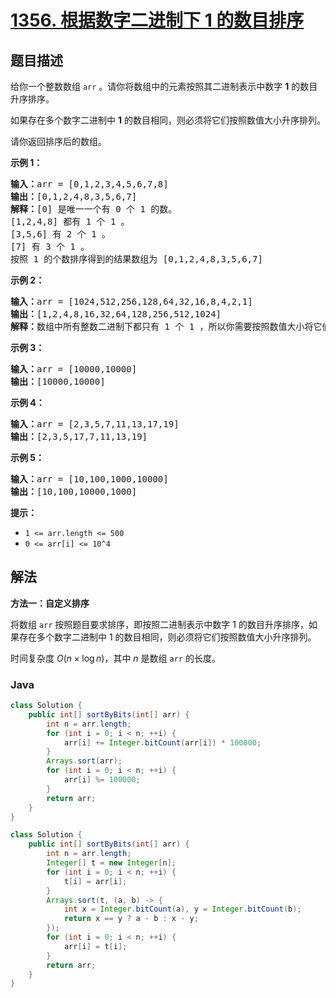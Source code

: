# [1356. 根据数字二进制下 1 的数目排序](https://leetcode.cn/problems/sort-integers-by-the-number-of-1-bits)

## 题目描述

<p>给你一个整数数组&nbsp;<code>arr</code>&nbsp;。请你将数组中的元素按照其二进制表示中数字 <strong>1</strong> 的数目升序排序。</p>

<p>如果存在多个数字二进制中&nbsp;<strong>1</strong>&nbsp;的数目相同，则必须将它们按照数值大小升序排列。</p>

<p>请你返回排序后的数组。</p>

<p><strong>示例 1：</strong></p>

<pre><strong>输入：</strong>arr = [0,1,2,3,4,5,6,7,8]
<strong>输出：</strong>[0,1,2,4,8,3,5,6,7]
<strong>解释：</strong>[0] 是唯一一个有 0 个 1 的数。
[1,2,4,8] 都有 1 个 1 。
[3,5,6] 有 2 个 1 。
[7] 有 3 个 1 。
按照 1 的个数排序得到的结果数组为 [0,1,2,4,8,3,5,6,7]
</pre>

<p><strong>示例 2：</strong></p>

<pre><strong>输入：</strong>arr = [1024,512,256,128,64,32,16,8,4,2,1]
<strong>输出：</strong>[1,2,4,8,16,32,64,128,256,512,1024]
<strong>解释：</strong>数组中所有整数二进制下都只有 1 个 1 ，所以你需要按照数值大小将它们排序。
</pre>

<p><strong>示例 3：</strong></p>

<pre><strong>输入：</strong>arr = [10000,10000]
<strong>输出：</strong>[10000,10000]
</pre>

<p><strong>示例 4：</strong></p>

<pre><strong>输入：</strong>arr = [2,3,5,7,11,13,17,19]
<strong>输出：</strong>[2,3,5,17,7,11,13,19]
</pre>

<p><strong>示例 5：</strong></p>

<pre><strong>输入：</strong>arr = [10,100,1000,10000]
<strong>输出：</strong>[10,100,10000,1000]
</pre>

<p><strong>提示：</strong></p>

<ul>
	<li><code>1 &lt;= arr.length &lt;= 500</code></li>
	<li><code>0 &lt;= arr[i] &lt;= 10^4</code></li>
</ul>

## 解法

**方法一：自定义排序**

将数组 `arr` 按照题目要求排序，即按照二进制表示中数字 $1$ 的数目升序排序，如果存在多个数字二进制中 $1$ 的数目相同，则必须将它们按照数值大小升序排列。

时间复杂度 $O(n \times \log n)$，其中 $n$ 是数组 `arr` 的长度。

### **Java**

```java
class Solution {
    public int[] sortByBits(int[] arr) {
        int n = arr.length;
        for (int i = 0; i < n; ++i) {
            arr[i] += Integer.bitCount(arr[i]) * 100000;
        }
        Arrays.sort(arr);
        for (int i = 0; i < n; ++i) {
            arr[i] %= 100000;
        }
        return arr;
    }
}
```

```java
class Solution {
    public int[] sortByBits(int[] arr) {
        int n = arr.length;
        Integer[] t = new Integer[n];
        for (int i = 0; i < n; ++i) {
            t[i] = arr[i];
        }
        Arrays.sort(t, (a, b) -> {
            int x = Integer.bitCount(a), y = Integer.bitCount(b);
            return x == y ? a - b : x - y;
        });
        for (int i = 0; i < n; ++i) {
            arr[i] = t[i];
        }
        return arr;
    }
}
```
